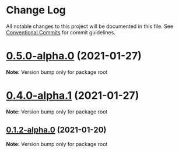 # Change Log

All notable changes to this project will be documented in this file.
See [Conventional Commits](https://conventionalcommits.org) for commit guidelines.

# [0.5.0-alpha.0](https://github.com/iggyk/version-sandbox/compare/v0.4.0...v0.5.0-alpha.0) (2021-01-27)

**Note:** Version bump only for package root





# [0.4.0-alpha.1](https://github.com/iggyk/version-sandbox/compare/v0.4.0-alpha.0...v0.4.0-alpha.1) (2021-01-27)

**Note:** Version bump only for package root





## [0.1.2-alpha.0](https://github.com/iggyk/version-sandbox/compare/v0.1.1...v0.1.2-alpha.0) (2021-01-20)

**Note:** Version bump only for package root

